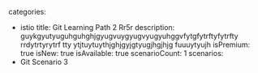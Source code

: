 categories:
  - istio
title: Git Learning Path 2 Rr5r
description: guykgyutyuguhguhghjgyugvuygyugvyugyuhggvfytgfytrftyfytrfty rrdytrtyrytrf tty ytjtuytuythjghjgyjgtyugjhgjhjg fuuuytyujh
isPremium: true
isNew: true
isAvailable: true
scenarioCount: 1
scenarios: 
  - Git Scenario 3
